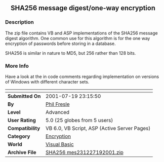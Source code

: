 ﻿<div align="center">

## SHA256 message digest/one\-way encryption


</div>

### Description

The zip file contains VB and ASP implementations of the SHA256 message digest algorithm. One common use for this algorithm is for the one way encryption of passwords before storing in a database.

SHA256 is similar in nature to MD5, but 256 rather than 128 bits.
 
### More Info
 
Have a look at the in code comments regarding implementation on versions of Windows with different character sets.


<span>             |<span>
---                |---
**Submitted On**   |2001-07-19 23:15:50
**By**             |[Phil Fresle](https://github.com/Planet-Source-Code/PSCIndex/blob/master/ByAuthor/phil-fresle.md)
**Level**          |Advanced
**User Rating**    |5.0 (25 globes from 5 users)
**Compatibility**  |VB 6\.0, VB Script, ASP \(Active Server Pages\) 
**Category**       |[Encryption](https://github.com/Planet-Source-Code/PSCIndex/blob/master/ByCategory/encryption__1-48.md)
**World**          |[Visual Basic](https://github.com/Planet-Source-Code/PSCIndex/blob/master/ByWorld/visual-basic.md)
**Archive File**   |[SHA256 mes231227192001\.zip](https://github.com/Planet-Source-Code/phil-fresle-sha256-message-digest-one-way-encryption__1-25239/archive/master.zip)








